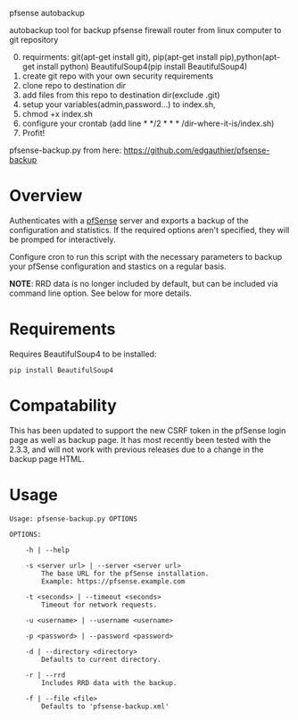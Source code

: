 pfsense autobackup

autobackup tool for backup pfsense firewall router from linux computer to git repository

0) requirments: git(apt-get install git), pip(apt-get install pip),python(apt-get install python) BeautifulSoup4(pip install BeautifulSoup4)
1)	create git repo with your own security requirements
2)	clone repo to destination dir
3) add files from this repo to destination dir(exclude .git)
4) setup your variables(admin,password...) to index.sh,
4) chmod +x index.sh
6)	configure your crontab (add line *	*/2	*	*	* /dir-where-it-is/index.sh)
7) Profit!


pfsense-backup.py from here:
https://github.com/edgauthier/pfsense-backup





















Overview
========

Authenticates with a [pfSense](http://www.pfsense.org/) server and exports
a backup of the configuration and statistics. If the required options aren't
specified, they will be promped for interactively.

Configure cron to run this script with the necessary parameters to backup your
pfSense configuration and stastics on a regular basis.

**NOTE**: RRD data is no longer included by default, but can be included via command line option. See below for more details.

Requirements
============

Requires BeautifulSoup4 to be installed:

    pip install BeautifulSoup4

Compatability
=============

This has been updated to support the new CSRF token in the pfSense login page as well as backup page. It has most recently been tested with the 2.3.3, and will not work with previous releases due to a change in the backup page HTML. 

Usage
=====

    Usage: pfsense-backup.py OPTIONS

    OPTIONS:

        -h | --help

        -s <server url> | --server <server url>
            The base URL for the pfSense installation.
            Example: https://pfsense.example.com
            
        -t <seconds> | --timeout <seconds>
            Timeout for network requests.

        -u <username> | --username <username>
        
        -p <password> | --password <password>

        -d | --directory <directory>
            Defaults to current directory.

        -r | --rrd
            Includes RRD data with the backup.

        -f | --file <file>
            Defaults to 'pfsense-backup.xml'

